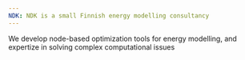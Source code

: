 ```yaml
---
NDK: NDK is a small Finnish energy modelling consultancy 
---
```


We develop node-based optimization tools for energy modelling, and expertize in solving complex computational issues

